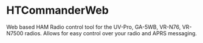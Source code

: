 # HTCommanderWeb
Web based HAM Radio control tool for the UV-Pro, GA-5WB, VR-N76, VR-N7500 radios. Allows for easy control over your radio and APRS messaging. 
